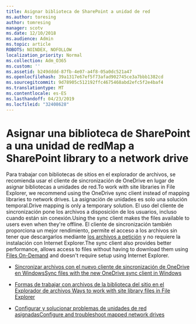 ```yaml
---
title: Asignar biblioteca de SharePoint a unidad de red
ms.author: toresing
author: tomresing
manager: scotv
ms.date: 12/10/2018
ms.audience: Admin
ms.topic: article
ROBOTS: NOINDEX, NOFOLLOW
localization_priority: Normal
ms.collection: Adm_O365
ms.custom: ''
ms.assetid: b249dddd-87fb-4e07-a4f8-05a0dc521a47
ms.openlocfilehash: 39a1317e67ef5f73afad902745ce3a7bbb1382cd
ms.sourcegitcommit: 9d78905c512192ffc4675468abd2efc5f2e4baf4
ms.translationtype: MT
ms.contentlocale: es-ES
ms.lasthandoff: 04/23/2019
ms.locfileid: "32408628"
---
```

# <a name="map-a-sharepoint-library-to-a-network-drive"></a><span data-ttu-id="84634-102">Asignar una biblioteca de SharePoint a una unidad de red</span><span class="sxs-lookup"><span data-stu-id="84634-102">Map a SharePoint library to a network drive</span></span>

<span data-ttu-id="84634-103">Para trabajar con bibliotecas de sitios en el explorador de archivos, se recomienda usar el cliente de sincronización de OneDrive en lugar de asignar bibliotecas a unidades de red.</span><span class="sxs-lookup"><span data-stu-id="84634-103">To work with site libraries in File Explorer, we recommend using the OneDrive sync client instead of mapping libraries to network drives.</span></span> <span data-ttu-id="84634-104">La asignación de unidades es solo una solución temporal.</span><span class="sxs-lookup"><span data-stu-id="84634-104">Drive mapping is only a temporary solution.</span></span> <span data-ttu-id="84634-105">El uso del cliente de sincronización pone los archivos a disposición de los usuarios, incluso cuando están sin conexión.</span><span class="sxs-lookup"><span data-stu-id="84634-105">Using the sync client makes the files available to users even when they're offline.</span></span> <span data-ttu-id="84634-106">El cliente de sincronización también proporciona un mejor rendimiento, permite el acceso a los archivos sin tener que descargarlos mediante [los archivos a petición](https://support.office.com/article/Learn-about-OneDrive-Files-On-Demand-0E6860D3-D9F3-4971-B321-7092438FB38E) y no requiere la instalación con Internet Explorer.</span><span class="sxs-lookup"><span data-stu-id="84634-106">The sync client also provides better performance, allows access to files without having to download them using [Files On-Demand](https://support.office.com/article/Learn-about-OneDrive-Files-On-Demand-0E6860D3-D9F3-4971-B321-7092438FB38E) and doesn't require setup using Internet Explorer.</span></span> 
  
- [<span data-ttu-id="84634-107">Sincronizar archivos con el nuevo cliente de sincronización de OneDrive en Windows</span><span class="sxs-lookup"><span data-stu-id="84634-107">Sync files with the new OneDrive sync client in Windows</span></span>](https://go.microsoft.com/fwlink/?linkid=866427)
    
- [<span data-ttu-id="84634-108"> Formas de trabajar con archivos de la biblioteca del sitio en el Explorador de archivos </span><span class="sxs-lookup"><span data-stu-id="84634-108">Ways to work with site library files in File Explorer</span></span>](https://go.microsoft.com/fwlink/?linkid=866291)
    
- [<span data-ttu-id="84634-109">Configurar y solucionar problemas de unidades de red asignadas</span><span class="sxs-lookup"><span data-stu-id="84634-109">Configure and troubleshoot mapped network drives</span></span>](https://support.microsoft.com/kb/2616712)
    

